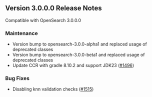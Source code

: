 ## Version 3.0.0.0 Release Notes

Compatible with OpenSearch 3.0.0.0

### Maintenance
* Version bump to opensearch-3.0.0-alpha1 and replaced usage of deprecated classes
* Version bump to opensearch-3.0.0-beta1 and replaced usage of deprecated classes
* Update CCR with gradle 8.10.2 and support JDK23 ([#1496](https://github.com/opensearch-project/cross-cluster-replication/pull/1496))

### Bug Fixes
* Disabling knn validation checks ([#1515](https://github.com/opensearch-project/cross-cluster-replication/pull/1515))
